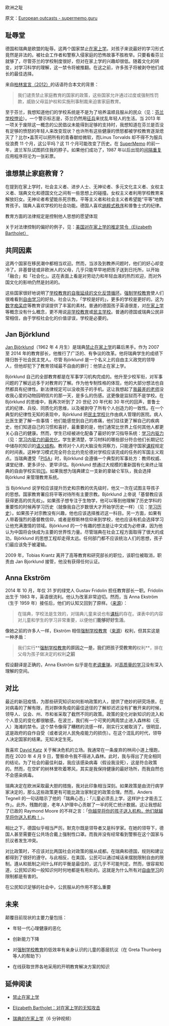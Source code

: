 欧洲之耻

原文：[European outcasts - supermemo.guru](https://supermemo.guru/wiki/European_outcasts)

## 耻辱堂

德国和瑞典是欧盟的耻辱。这两个国家禁止[在家上学](https://supermemo.guru/wiki/Homeschooling)。对孩子来说最好的学习形式竟然是非法的。被社会工作者和警察入侵家庭的恐怖故事不胜枚举。只要看看芬兰就够了，尽管芬兰的学校制度很好，但对在家上学的兴趣却很低。随着文化的转变，对学习科学的理解，这一禁令将被推翻。在这之前，许多孩子将被剥夺他们成长的最佳选择。

来自[柏林宣言（2012）](https://ghex.world/advocacy/declarations/berlin-declaration/)的话语符合本文的背景：

> 我们谴责禁止家庭教育的国家的政策，这些国家允许通过过度或强制性罚款，威胁父母监护权和实施刑事制裁来迫害家庭教育。

至于芬兰，我想知道他们的学校系统是不是为了培养温顺且服从的民众（见：[芬兰学校悖论](https://supermemo.guru/wiki/Finnish_school_paradox)）。一个警示标志是，芬兰仍然用[征兵](https://supermemo.guru/wiki/Conscription)来扰乱年轻人的生活。当 2013 年一项关于废除这一概念的公民倡议未能得到足够的支持时，我想知道在芬兰是否没有足够的愤怒的年轻人来改变现状？也许所有这些健康的愤怒都被学校教育逐渐熄灭了？比尔•盖茨可以把所有的青春献给微软，而Linus Torvalds 却不得不为服兵役浪费 11 个月，这公平吗？这 11 个月可能改变了历史。在 [SuperMemo](https://supermemo.guru/wiki/SuperMemo) 的前一年，波兰军队试图抓住我的脖子。如果他们成功了，1987 年以后出现的[间隔重复](https://supermemo.guru/wiki/Spaced_repetition)应用程序将沦为一张彩票。

## 谁想禁止家庭教育？

在提到在家上学时，社会主义者、进步人士、无神论者、多元文化主义者、女权主义者、瑞典文化和德国文化之间有一些思想上的碰撞。女权主义者利用学校教育来解放妇女。无神论者希望能杀死宗教。平等主义者和社会主义者希望能“平等”地教育孩子。瑞典人喜欢学校的社会功能。德国人喜欢[纳粹式秩序](https://en.wiktionary.org/wiki/Ordnung)和普鲁士式的纪律。

教育方面的法律规定是控制他人思想的愿望体现

关于对法律控制的偏好的例子，见：[美国对在家上学的推定禁令（Elizabeth Bartholet）](https://supermemo.guru/wiki/Elizabeth_Bartholet:_ignorant_attack_on_homeschooling)

## 共同因素

这两个国家在移民潮中都相当欢迎。然而，当涉及到教养问题时，他们的好心却变冷了。非基督徒或非欧洲人的父母，几乎只能早早地把孩子送到日托所，以开始「融合」和「社会化」。这在表面上看是对劳动力和年轻血液的热烈欢迎，而对外国文化的影响仍然是封闭的。

这些国家很好地说明了[学校教育的自我延续的文化反馈循环](https://supermemo.guru/wiki/Phone_book)。[强制学校教育](https://supermemo.guru/wiki/Compulsory_schooling)使人们很难看到[自由学习](https://supermemo.guru/wiki/Free_learning)的好处。社会认为，「学校是好的」，更多的学校是更好的。这为[数字痴呆症](https://supermemo.guru/wiki/Digital_Dementia)等教育谬误提供了丰富的素材。普通的德国孩子英语很差，对[在家上学](https://supermemo.guru/wiki/Homeschooling)等概念没有什么概念，更不用说[非学校教育](https://supermemo.guru/wiki/Unschooling)或[民主学校](https://supermemo.guru/wiki/Democratic_school)。普通的德国或瑞典公民非常相信，由于学校社会化的价值谬误，学校是必要的。

## Jan Björklund

[Jan Björklund](https://en.wikipedia.org/wiki/Jan_Björklund)（1962 年 4 月生）是瑞典[禁止在家上学](https://supermemo.guru/wiki/Ban_on_homeschooling)的幕后黑手。作为 2007 至 2014 年的教育部长，他推行了广泛的、有争议的改革。他将瑞典学生的成绩下降归咎于社会民主党人。尽管 Björklund 是一个名义上的自由主义政党的领导人，但他却犯下了教育领域最不自由的罪行：他禁止在家上学。

Björklund 自己的全部教育都是在军事学习机构完成的。他升至少校军衔，对军事问题的了解远远多于对教育的了解。作为他专制性格的体现，他的大部分想法也自然都具有纪律性。新法律规定可以没收孩子的手机。这让我想起了[我最差的老师](https://supermemo.guru/wiki/My_worst_teacher)没收我心爱的动物园明信片的那一天，是多么的伤感。这更像是监狱而不是学校。在 Björklund 的思维中，我再次听到了 20 世纪 20 年代和 30 年代的回声，普鲁士式的纪律、兵役、同质化的思维，以及被剥夺了所有个人创造力的一致性。在一个典型的纪律性无知的表现中，Björklund 把[民主学校](https://supermemo.guru/wiki/Democratic_school)比作由病人管理的医院。病人比医生更了解一些事情：他们能感觉到自己的疼痛，他们往往更了解自己的疾病史，他们知道自己的习惯和喜好，最重要的是，他们通常比世界上任何其他人都更关心自己的健康。然而，学生已经被进化配备了最好的学习指导系统：[学习内驱力](https://supermemo.guru/wiki/Learn_drive)（见：[学习内驱力的最优化](https://supermemo.guru/wiki/Optimality_of_the_learn_drive)。学生更清楚，学习材料的哪些部分符合他们长期记忆中储存的知识的[语义结构](https://supermemo.guru/wiki/Semantic_network)。教师对个人的大脑没有洞察力，只能遵守国家[课程](https://supermemo.guru/wiki/Curriculum)规定的时间表。这种学习模式完全符合比约克伦德对学校应该完成的任务的军国主义观点。当瑞典遭受「[PISA](https://supermemo.guru/wiki/PISA)」时，Björklund 会遵循一个典型的军事处方：教师权威、课堂纪律、更多评分、更早评估。Björklund 想通过大规模的重新国有化来终止瑞典的自由学校实验[[1]](http://www.thelocal.se/20140210/sweden-failed-in-decentralizing-schools-report)。如果我想为瑞典建立一支新的拿破仑军队，我会选择 Björklund 来管理教育系统。

当 Björklund 说学校应该提升历史和宗教的优先级时，他又一次在试图主导孩子的思想。国家教育署应将平等对待所有主要宗教。Björklund 上帝说「基督教应该获得更高的优先权」。如果孩子想专注于生物学，他可以等到他理解了历史学科的重要性的时候再学习历史（就像我自己岁数很大才开始学历史一样）（见：[学习历史](https://supermemo.guru/wiki/Learning_history)）。如果孩子对宗教没有兴趣，他也应该选择推迟这一科目。另一方面，如果有人带着强烈的基督教信仰，或者是穆斯林信仰来到学校，他也应该有机会选择学习让他充满激情的领域。Björklund 的一个有趣的想法是让中文成为必修课，因为他认为中国将会快成为主要的世界性力量。尽管瑞典在社会工程方面取得了很大的成功，Björklund 的思想工程却走得太远。任何部门都不应该统治人们的思想，孩子们最应该免于被灌输。

2009 年，Tobias Krantz 离开了高等教育和研究部长的职位，该职位被取消，职责由 Jan Bjorklund 接管，他没有获得任何认证。

## Anna Ekström

2014 年 10 月，年仅 31 岁的绿党人 Gustav Fridolin 担任教育部长一职。Fridolin 出生于 1983 年，英语很流利。他认为改革非常迫切。然而，当 Anna Ekström（生于 1959 年）接任后，他们的认知又回到了原样。（[来源](https://www.tellerreport.com/news/2019-08-15---minister-of-education-anna-ekström-says-no-to-more-homeschooling-.ryVcojr7NB.html)）：

> 在瑞典，学校法是生效的，对瑞典儿童来说也有[课标](https://supermemo.guru/wiki/Curriculum)的存在。课表中的内容对儿童和学生的学习非常重要，以便他们**能够好好生活**。

像她之前的许多人一样，Ekström 相信[强制学校教育](https://supermemo.guru/wiki/Compulsory_schooling)（[来源](https://www.denandraresan.com/the-history-of-school-in-sweden-and-the-situation-today/)）权利，但其实这是一种矛盾：

> 我们实行**[强制学校教育](https://supermemo.guru/wiki/Compulsory_schooling)**的原因之一是，我们把孩子受教育的**权利**，排在父母为孩子做决定的权利**之前**

假设翻译是正确的，Anna Ekström 似乎是在[老调重弹](https://supermemo.guru/wiki/Phone_book)。对[高质量的学习](https://supermemo.guru/wiki/Free_learning)没有深入理解的空间。

## 对比

最近的新冠疫情，为那些研究知识如何影响政策的人，提供了绝妙的研究场景。在对病毒的了解有限，而对群体免疫的最佳途径的了解却迟迟没有扩散开来的时候，领导人、议会、州、市和省采取了截然不同的政策。政策的变化对新知识的流入和个人意见的变化都很敏感。在波兰，我们有一个可笑的两周禁止进入森林和（无人）海滩的禁令。这个禁令像得了糟糕的流感一样，刚实行又被取消了。很明显，这是政府的自作自受（或者说对人民免疫能力的损伤）。在这个混乱的时代，领导人决定国家的结果。无知决定生死。

我喜欢 [David Katz](https://youtu.be/Lze-rMYLf2E) 关于解决危机的立场。我通常在一条废弃的林间小道上慢跑，而在 2020 年 4 月 9 日，警察命令我不得进入森林。此时，我与得出了完全相同的结论。为了社会的最佳利益，我应该感染病毒（假设我没死），这是符合政策的。然而，在空旷的树林里吹着寒风，其实是我保持健康的最好场所，而我自然也不会感染病毒。

瑞典决定在欧洲采取最大胆的措施，我对此印象相当深刻。如果政策是由流行病学家决定的，那么这些政策更有可能比政治家制定的政策合理。然而，Anders Tegnell 的一句话暗示了他的「瑞典心态」：「儿童必须去上学，这样护士才能去工作」。此外，残酷的是，老年人护理中心贡献了一半的死亡统计数据。这让我想起了已故的 Raymond Moore 的不祥之言：「[你越早将你的孩子送入机构，他们就越早将你送入机构！](https://supermemo.guru/wiki/Raymond_Moore:_On_early_institutionalization)」。

相比之下，德国似乎相当严厉。默克尔既是领导者又是科学家。在她的领导下，德国人甚至需要在公共场合戴上强制性口罩。而我并没有经常看到警察在这个国家与抗议者发生冲突。

对比政策时，不应该对比两国社会对政策的服从成都。在瑞典和德国，规则和建议都得到了很好的遵守。与此相反，在美国，公民可以通过喊话来摆脱限制自由的限制。遵从和抵制之间什么样的平衡是最佳的，这几乎不可能判定。然而，很容易知道，公民知识和一般知识何时何地都是有用处的。这就是为什么所有对[自由学习](https://supermemo.guru/wiki/Free_learning)的限制都是有害的。

在公民知识足够的社会中，公民服从的作用不那么重要

## 未来

颠覆目前现状的主要力量包括：

- 年轻一代心理健康的恶化

- 创新能力下降

- 对[强制学校教育](https://supermemo.guru/wiki/Compulsory_schooling)的低效率有亲身认识的儿童的基层抗议（在 Greta Thunberg 等人的帮助下）

- 在线获取世界各地采用的开明教育解决方案的知识

## 延伸阅读

- [禁止在家上学](https://supermemo.guru/wiki/Ban_on_homeschooling)

- [Elizabeth Bartholet：对在家上学的无知攻击](https://supermemo.guru/wiki/Elizabeth_Bartholet:_ignorant_attack_on_homeschooling)

- [瑞典的在家上学](https://www.youtube.com/watch?v=p2YAD49NQ54)（6 分钟视频）